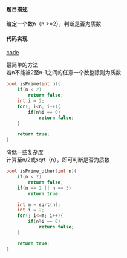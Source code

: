 #### 题目描述
给定一个数n（n >=2），判断是否为质数

#### 代码实现

[code](/Math/prime.cpp)

最简单的方法  
若n不能被2至n-1之间的任意一个数整除则为质数

```cpp
bool isPrime(int n){
    if(n < 2)
        return false;
    int i = 2;
    for(; i<n; i++){
        if(n%i == 0)
            return false;
    }

    return true;
}
```

降低一些复杂度  
计算至n/2或sqrt（n），即可判断是否为质数

```cpp
bool isPrime_other(int n){
    if(n < 2)
        return false;
    if(n == 2 || n == 3)
        return true;

    int m = sqrt(n);
    int i = 2;
    for(; i<=m; i++){
        if(n%i == 0)
            return false;
    }

    return true;
}

```